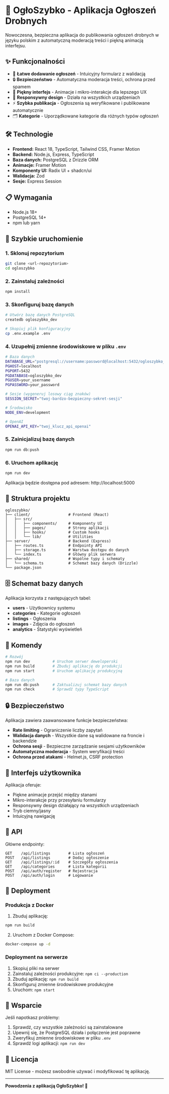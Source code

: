 # 🚀 OgłoSzybko - Aplikacja Ogłoszeń Drobnych

Nowoczesna, bezpieczna aplikacja do publikowania ogłoszeń drobnych w języku polskim z automatyczną moderacją treści i piękną animacją interfejsu.

## ✨ Funkcjonalności

- 📝 **Łatwe dodawanie ogłoszeń** - Intuicyjny formularz z walidacją
- 🔒 **Bezpieczeństwo** - Automatyczna moderacja treści, ochrona przed spamem
- 🎨 **Piękny interfejs** - Animacje i mikro-interakcje dla lepszego UX
- 📱 **Responsywny design** - Działa na wszystkich urządzeniach
- ⚡ **Szybka publikacja** - Ogłoszenia są weryfikowane i publikowane automatycznie
- 🗂️ **Kategorie** - Uporządkowane kategorie dla różnych typów ogłoszeń

## 🛠️ Technologie

- **Frontend:** React 18, TypeScript, Tailwind CSS, Framer Motion
- **Backend:** Node.js, Express, TypeScript
- **Baza danych:** PostgreSQL z Drizzle ORM
- **Animacje:** Framer Motion
- **Komponenty UI:** Radix UI + shadcn/ui
- **Walidacja:** Zod
- **Sesje:** Express Session

## 📋 Wymagania

- Node.js 18+ 
- PostgreSQL 14+
- npm lub yarn

## 🚀 Szybkie uruchomienie

### 1. Sklonuj repozytorium
```bash
git clone <url-repozytorium>
cd ogloszybko
```

### 2. Zainstaluj zależności
```bash
npm install
```

### 3. Skonfiguruj bazę danych
```bash
# Utwórz bazę danych PostgreSQL
createdb ogloszybko_dev

# Skopiuj plik konfiguracyjny
cp .env.example .env
```

### 4. Uzupełnij zmienne środowiskowe w pliku `.env`
```bash
# Baza danych
DATABASE_URL="postgresql://username:password@localhost:5432/ogloszybko_dev"
PGHOST=localhost
PGPORT=5432
PGDATABASE=ogloszybko_dev
PGUSER=your_username
PGPASSWORD=your_password

# Sesje (wygeneruj losowy ciąg znaków)
SESSION_SECRET="twoj-bardzo-bezpieczny-sekret-sesji"

# Środowisko
NODE_ENV=development

# OpenAI
OPENAI_API_KEY="twoj_klucz_api_openai"
```

### 5. Zainicjalizuj bazę danych
```bash
npm run db:push
```

### 6. Uruchom aplikację
```bash
npm run dev
```

Aplikacja będzie dostępna pod adresem: http://localhost:5000

## 📁 Struktura projektu

```
ogloszybko/
├── client/                 # Frontend (React)
│   ├── src/
│   │   ├── components/     # Komponenty UI
│   │   ├── pages/          # Strony aplikacji
│   │   ├── hooks/          # Custom hooks
│   │   └── lib/            # Utilities
├── server/                 # Backend (Express)
│   ├── routes.ts           # Endpointy API
│   ├── storage.ts          # Warstwa dostępu do danych
│   └── index.ts            # Główny plik serwera
├── shared/                 # Wspólne typy i schematy
│   └── schema.ts           # Schemat bazy danych (Drizzle)
└── package.json
```

## 🗄️ Schemat bazy danych

Aplikacja korzysta z następujących tabel:
- **users** - Użytkownicy systemu
- **categories** - Kategorie ogłoszeń
- **listings** - Ogłoszenia
- **images** - Zdjęcia do ogłoszeń
- **analytics** - Statystyki wyświetleń

## 🔧 Komendy

```bash
# Rozwój
npm run dev          # Uruchom serwer deweloperski
npm run build        # Zbuduj aplikację do produkcji
npm run start        # Uruchom aplikację produkcyjną

# Baza danych
npm run db:push      # Zaktualizuj schemat bazy danych
npm run check        # Sprawdź typy TypeScript
```

## 🔒 Bezpieczeństwo

Aplikacja zawiera zaawansowane funkcje bezpieczeństwa:

- **Rate limiting** - Ograniczenie liczby zapytań
- **Walidacja danych** - Wszystkie dane są walidowane na froncie i backendzie
- **Ochrona sesji** - Bezpieczne zarządzanie sesjami użytkowników
- **Automatyczna moderacja** - System weryfikacji treści
- **Ochrona przed atakami** - Helmet.js, CSRF protection

## 🎨 Interfejs użytkownika

Aplikacja oferuje:
- Piękne animacje przejść między stanami
- Mikro-interakcje przy przesyłaniu formularzy
- Responsywny design działający na wszystkich urządzeniach
- Tryb ciemny/jasny
- Intuicyjną nawigację

## 📝 API

Główne endpointy:

```
GET    /api/listings        # Lista ogłoszeń
POST   /api/listings        # Dodaj ogłoszenie
GET    /api/listings/:id    # Szczegóły ogłoszenia
GET    /api/categories      # Lista kategorii
POST   /api/auth/register   # Rejestracja
POST   /api/auth/login      # Logowanie
```

## 🚀 Deployment

### Produkcja z Docker

1. Zbuduj aplikację:
```bash
npm run build
```

2. Uruchom z Docker Compose:
```bash
docker-compose up -d
```

### Deployment na serwerze

1. Skopiuj pliki na serwer
2. Zainstaluj zależności produkcyjne: `npm ci --production`
3. Zbuduj aplikację: `npm run build`
4. Skonfiguruj zmienne środowiskowe produkcyjne
5. Uruchom: `npm start`

## 🤝 Wsparcie

Jeśli napotkasz problemy:

1. Sprawdź, czy wszystkie zależności są zainstalowane
2. Upewnij się, że PostgreSQL działa i połączenie jest poprawne
3. Zweryfikuj zmienne środowiskowe w pliku `.env`
4. Sprawdź logi aplikacji: `npm run dev`

## 📄 Licencja

MIT License - możesz swobodnie używać i modyfikować tę aplikację.

---

**Powodzenia z aplikacją OgłoSzybko! 🎉**